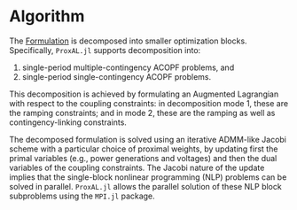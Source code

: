 # Algorithm

The [Formulation](@ref) is decomposed into smaller optimization blocks. Specifically, `ProxAL.jl` supports decomposition into:
1. single-period multiple-contingency ACOPF problems, and 
2. single-period single-contingency ACOPF problems.

This decomposition is achieved by formulating an Augmented Lagrangian with respect to the coupling constraints: in decomposition mode 1, these are the ramping constraints; and in mode 2, these are the ramping as well as contingency-linking constraints.

The decomposed formulation is solved using an iterative ADMM-like Jacobi scheme with a particular choice of proximal weights, by updating first the primal variables (e.g., power generations and voltages) and then the dual variables of the coupling constraints. The Jacobi nature of the update implies that the single-block nonlinear programming (NLP) problems can be solved in parallel. `ProxAL.jl` allows the parallel solution of these NLP block subproblems using the `MPI.jl` package.
